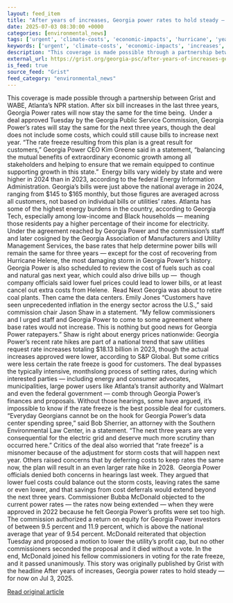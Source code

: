 ```yaml
---
layout: feed_item
title: "After years of increases, Georgia power rates to hold steady — for now"
date: 2025-07-03 08:30:00 +0000
categories: [environmental_news]
tags: ['urgent', 'climate-costs', 'economic-impacts', 'hurricane', 'year-2024', 'tropical-storms']
keywords: ['urgent', 'climate-costs', 'economic-impacts', 'increases', 'after', 'hurricane', 'years', 'year-2024']
description: "This coverage is made possible through a partnership between Grist and WABE, Atlanta’s NPR station"
external_url: https://grist.org/georgia-psc/after-years-of-increases-georgia-power-rates-to-hold-steady-for-now/
is_feed: true
source_feed: "Grist"
feed_category: "environmental_news"
---
```


This coverage is made possible through a partnership between Grist and WABE, Atlanta’s NPR station. After six bill increases in the last three years, Georgia Power rates will now stay the same for the time being.&nbsp; Under a deal approved Tuesday by the Georgia Public Service Commission, Georgia Power’s rates will stay the same for the next three years, though the deal does not include some costs, which could still cause bills to increase next year. “The rate freeze resulting from this plan is a great result for customers,” Georgia Power CEO Kim Greene said in a statement, “balancing the mutual benefits of extraordinary economic growth among all stakeholders and helping to ensure that we remain equipped to continue supporting growth in this state.”&nbsp; Energy bills vary widely by state and were higher in 2024 than in 2023, according to the federal Energy Information Administration. Georgia’s bills were just above the national average in 2024, ranging from $145 to $165 monthly, but those figures are averaged across all customers, not based on individual bills or utilities’ rates. Atlanta has some of the highest energy burdens in the country, according to Georgia Tech, especially among low-income and Black households — meaning those residents pay a higher percentage of their income for electricity. Under the agreement reached by Georgia Power and the commission’s staff and later cosigned by the Georgia Association of Manufacturers and Utility Management Services, the base rates that help determine power bills will remain the same for three years — except for the cost of recovering from Hurricane Helene, the most damaging storm in Georgia Power’s history.&nbsp; Georgia Power is also scheduled to review the cost of fuels such as coal and natural gas next year, which could also drive bills up —&nbsp; though company officials said lower fuel prices could lead to lower bills, or at least cancel out extra costs from Helene.&nbsp; Read Next Georgia was about to retire coal plants. Then came the data centers. Emily Jones “Customers have seen unprecedented inflation in the energy sector across the U.S.,” said commission chair Jason Shaw in a statement. “My fellow commissioners and I urged staff and Georgia Power to come to some agreement where base rates would not increase. This is nothing but good news for Georgia Power ratepayers.” Shaw is right about energy prices nationwide: Georgia Power’s recent rate hikes are part of a national trend that saw utilities request rate increases totaling $18.13 billion in 2023, though the actual increases approved were lower, according to S&amp;P Global. But some critics were less certain the rate freeze is good for customers. The deal bypasses the typically intensive, monthslong process of setting rates, during which interested parties — including energy and consumer advocates, municipalities, large power users like Atlanta’s transit authority and Walmart and even the federal government — comb through Georgia Power’s finances and proposals. Without those hearings, some have argued, it’s impossible to know if the rate freeze is the best possible deal for customers. “Everyday Georgians cannot be on the hook for Georgia Power’s data center spending spree,” said Bob Sherrier, an attorney with the Southern Environmental Law Center, in a statement. “The next three years are very consequential for the electric grid and deserve much more scrutiny than occurred here.” Critics of the deal also worried that “rate freeze” is a misnomer because of the adjustment for storm costs that will happen next year. Others raised concerns that by deferring costs to keep rates the same now, the plan will result in an even larger rate hike in 2028.&nbsp; Georgia Power officials denied both concerns in hearings last week. They argued that lower fuel costs could balance out the storm costs, leaving rates the same or even lower, and that savings from cost deferrals would extend beyond the next three years. Commissioner Bubba McDonald objected to the current power rates — the rates now being extended — when they were approved in 2022 because he felt Georgia Power’s profits were set too high. The commission authorized a return on equity for Georgia Power investors of between 9.5 percent and 11.9 percent, which is above the national average that year of 9.54 percent. McDonald reiterated that objection Tuesday and proposed a motion to lower the utility’s profit cap, but no other commissioners seconded the proposal and it died without a vote. In the end, McDonald joined his fellow commissioners in voting for the rate freeze, and it passed unanimously. This story was originally published by Grist with the headline After years of increases, Georgia power rates to hold steady — for now on Jul 3, 2025.

[Read original article](https://grist.org/georgia-psc/after-years-of-increases-georgia-power-rates-to-hold-steady-for-now/)
